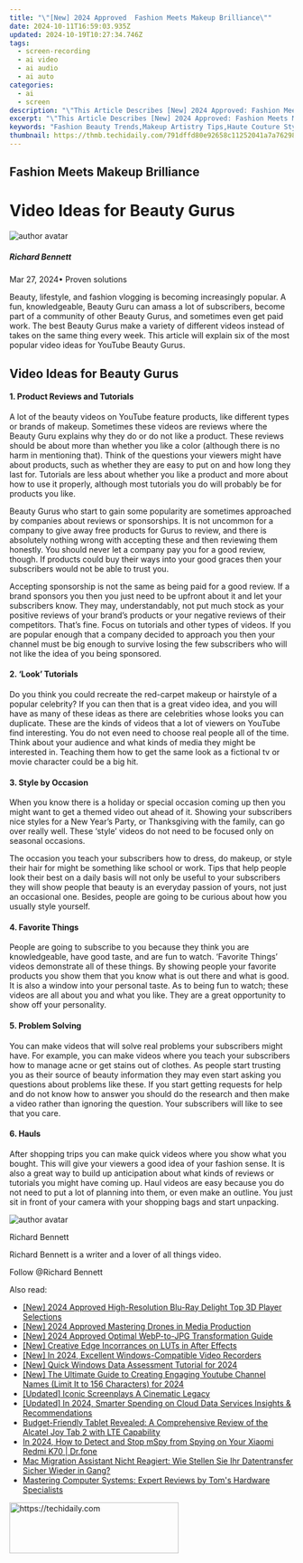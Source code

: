 ```yaml
---
title: "\"[New] 2024 Approved  Fashion Meets Makeup Brilliance\""
date: 2024-10-11T16:59:03.935Z
updated: 2024-10-19T10:27:34.746Z
tags: 
  - screen-recording
  - ai video
  - ai audio
  - ai auto
categories: 
  - ai
  - screen
description: "\"This Article Describes [New] 2024 Approved: Fashion Meets Makeup Brilliance\""
excerpt: "\"This Article Describes [New] 2024 Approved: Fashion Meets Makeup Brilliance\""
keywords: "Fashion Beauty Trends,Makeup Artistry Tips,Haute Couture Styles,Glamour Makeup Techniques,Style & Cosmetics Guide,Chic Makeup Mastery,Runway Beauty Insights"
thumbnail: https://thmb.techidaily.com/791dffd80e92658c11252041a7a7629804246e695fd1d7c545523946b3677758.jpeg
---
```


## Fashion Meets Makeup Brilliance

# Video Ideas for Beauty Gurus

![author avatar](https://images.wondershare.com/filmora/article-images/richard-bennett.jpg)

##### Richard Bennett

 Mar 27, 2024• Proven solutions

 Beauty, lifestyle, and fashion vlogging is becoming increasingly popular. A fun, knowledgeable, Beauty Guru can amass a lot of subscribers, become part of a community of other Beauty Gurus, and sometimes even get paid work. The best Beauty Gurus make a variety of different videos instead of takes on the same thing every week. This article will explain six of the most popular video ideas for YouTube Beauty Gurus.

## Video Ideas for Beauty Gurus

#### 1\. Product Reviews and Tutorials

 A lot of the beauty videos on YouTube feature products, like different types or brands of makeup. Sometimes these videos are reviews where the Beauty Guru explains why they do or do not like a product. These reviews should be about more than whether you like a color (although there is no harm in mentioning that). Think of the questions your viewers might have about products, such as whether they are easy to put on and how long they last for. Tutorials are less about whether you like a product and more about how to use it properly, although most tutorials you do will probably be for products you like.

 Beauty Gurus who start to gain some popularity are sometimes approached by companies about reviews or sponsorships. It is not uncommon for a company to give away free products for Gurus to review, and there is absolutely nothing wrong with accepting these and then reviewing them honestly. You should never let a company pay you for a good review, though. If products could buy their ways into your good graces then your subscribers would not be able to trust you.

 Accepting sponsorship is not the same as being paid for a good review. If a brand sponsors you then you just need to be upfront about it and let your subscribers know. They may, understandably, not put much stock as your positive reviews of your brand’s products or your negative reviews of their competitors. That’s fine. Focus on tutorials and other types of videos. If you are popular enough that a company decided to approach you then your channel must be big enough to survive losing the few subscribers who will not like the idea of you being sponsored.

#### 2\. ‘Look’ Tutorials

 Do you think you could recreate the red-carpet makeup or hairstyle of a popular celebrity? If you can then that is a great video idea, and you will have as many of these ideas as there are celebrities whose looks you can duplicate. These are the kinds of videos that a lot of viewers on YouTube find interesting. You do not even need to choose real people all of the time. Think about your audience and what kinds of media they might be interested in. Teaching them how to get the same look as a fictional tv or movie character could be a big hit.

#### 3\. Style by Occasion

 When you know there is a holiday or special occasion coming up then you might want to get a themed video out ahead of it. Showing your subscribers nice styles for a New Year’s Party, or Thanksgiving with the family, can go over really well. These ‘style’ videos do not need to be focused only on seasonal occasions.

 The occasion you teach your subscribers how to dress, do makeup, or style their hair for might be something like school or work. Tips that help people look their best on a daily basis will not only be useful to your subscribers they will show people that beauty is an everyday passion of yours, not just an occasional one. Besides, people are going to be curious about how you usually style yourself.

#### 4\. Favorite Things

 People are going to subscribe to you because they think you are knowledgeable, have good taste, and are fun to watch. ‘Favorite Things’ videos demonstrate all of these things. By showing people your favorite products you show them that you know what is out there and what is good. It is also a window into your personal taste. As to being fun to watch; these videos are all about you and what you like. They are a great opportunity to show off your personality.

#### 5\. Problem Solving

 You can make videos that will solve real problems your subscribers might have. For example, you can make videos where you teach your subscribers how to manage acne or get stains out of clothes. As people start trusting you as their source of beauty information they may even start asking you questions about problems like these. If you start getting requests for help and do not know how to answer you should do the research and then make a video rather than ignoring the question. Your subscribers will like to see that you care.

#### 6\. Hauls

 After shopping trips you can make quick videos where you show what you bought. This will give your viewers a good idea of your fashion sense. It is also a great way to build up anticipation about what kinds of reviews or tutorials you might have coming up. Haul videos are easy because you do not need to put a lot of planning into them, or even make an outline. You just sit in front of your camera with your shopping bags and start unpacking.

![author avatar](https://images.wondershare.com/filmora/article-images/richard-bennett.jpg)

Richard Bennett

Richard Bennett is a writer and a lover of all things video.

Follow @Richard Bennett


<ins class="adsbygoogle"
     style="display:block"
     data-ad-format="autorelaxed"
     data-ad-client="ca-pub-7571918770474297"
     data-ad-slot="1223367746"></ins>



<ins class="adsbygoogle"
     style="display:block"
     data-ad-client="ca-pub-7571918770474297"
     data-ad-slot="8358498916"
     data-ad-format="auto"
     data-full-width-responsive="true"></ins>


<span class="atpl-alsoreadstyle">Also read:</span>
<div><ul>
<li><a href="https://fox-direct.techidaily.com/new-2024-approved-high-resolution-blu-ray-delight-top-3d-player-selections/"><u>[New] 2024 Approved High-Resolution Blu-Ray Delight Top 3D Player Selections</u></a></li>
<li><a href="https://fox-direct.techidaily.com/new-2024-approved-mastering-drones-in-media-production/"><u>[New] 2024 Approved Mastering Drones in Media Production</u></a></li>
<li><a href="https://fox-direct.techidaily.com/new-2024-approved-optimal-webp-to-jpg-transformation-guide/"><u>[New] 2024 Approved Optimal WebP-to-JPG Transformation Guide</u></a></li>
<li><a href="https://fox-direct.techidaily.com/new-creative-edge-incorrances-on-luts-in-after-effects/"><u>[New] Creative Edge Incorrances on LUTs in After Effects</u></a></li>
<li><a href="https://desktop-recording.techidaily.com/new-in-2024-excellent-windows-compatible-video-recorders/"><u>[New] In 2024, Excellent Windows-Compatible Video Recorders</u></a></li>
<li><a href="https://fox-direct.techidaily.com/new-quick-windows-data-assessment-tutorial-for-2024/"><u>[New] Quick Windows Data Assessment Tutorial for 2024</u></a></li>
<li><a href="https://youtube-data.techidaily.com/he-ultimate-guide-to-creating-engaging-youtube-channel-names-limit-it-to-156-characters-for-2024/"><u>[New] The Ultimate Guide to Creating Engaging Youtube Channel Names (Limit It to 156 Characters) for 2024</u></a></li>
<li><a href="https://some-knowledge.techidaily.com/updated-iconic-screenplays-a-cinematic-legacy/"><u>[Updated] Iconic Screenplays A Cinematic Legacy</u></a></li>
<li><a href="https://fox-direct.techidaily.com/updated-in-2024-smarter-spending-on-cloud-data-services-insights-and-recommendations/"><u>[Updated] In 2024, Smarter Spending on Cloud Data Services Insights & Recommendations</u></a></li>
<li><a href="https://buynow-info.techidaily.com/budget-friendly-tablet-revealed-a-comprehensive-review-of-the-alcatel-joy-tab-2-with-lte-capability/"><u>Budget-Friendly Tablet Revealed: A Comprehensive Review of the Alcatel Joy Tab 2 with LTE Capability</u></a></li>
<li><a href="https://location-social.techidaily.com/in-2024-how-to-detect-and-stop-mspy-from-spying-on-your-xiaomi-redmi-k70-drfone-by-drfone-virtual-android/"><u>In 2024, How to Detect and Stop mSpy from Spying on Your Xiaomi Redmi K70 | Dr.fone</u></a></li>
<li><a href="https://win-fantastic.techidaily.com/mac-migration-assistant-nicht-reagiert-wie-stellen-sie-ihr-datentransfer-sicher-wieder-in-gang/"><u>Mac Migration Assistant Nicht Reagiert: Wie Stellen Sie Ihr Datentransfer Sicher Wieder in Gang?</u></a></li>
<li><a href="https://hardware-help.techidaily.com/mastering-computer-systems-expert-reviews-by-toms-hardware-specialists/"><u>Mastering Computer Systems: Expert Reviews by Tom's Hardware Specialists</u></a></li>
</ul></div>

<!-- affiliate ads begin -->
<a href="https://aligracehair.sjv.io/c/5597632/1997675/19272" target="_top" id="1997675">
  <img src="//a.impactradius-go.com/display-ad/19272-1997675" border="0" alt="https://techidaily.com" width="300" height="90"/>
</a>
<img height="0" width="0" src="https://aligracehair.sjv.io/i/5597632/1997675/19272" style="position:absolute;visibility:hidden;" border="0" />
<!-- affiliate ads end -->

